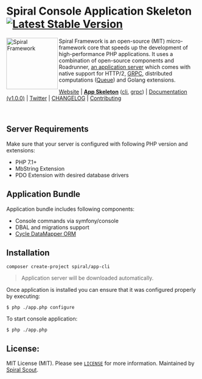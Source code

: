# Spiral Console Application Skeleton [![Latest Stable Version](https://poser.pugx.org/spiral/app-cli/version)](https://packagist.org/packages/spiral/app-cli)

<img src="https://raw.githubusercontent.com/spiral/guide/master/resources/logo.png" height="135px" alt="Spiral Framework" align="left"/>

Spiral Framework is an open-source (MIT) micro-framework core that speeds up the development of high-performance PHP applications. It uses a combination of open-source components and Roadrunner, [an application server](https://github.com/spiral/roadrunner) which comes with native support for HTTP/2, [GRPC](https://grpc.io/), distributed computations ([Queue](https://github.com/spiral/jobs)) and Golang extensions.

[Website](https://spiral-framework.com) | <b>[App Skeleton](https://github.com/spiral/app)</b> ([cli](https://github.com/spiral/app-cli), [grpc](https://github.com/spiral/app-grpc)) | [Documentation (v1.0.0)](https://github.com/spiral/guide) | [Twitter](https://twitter.com/spiralphp) | [CHANGELOG](/CHANGELOG.md) | [Contributing](https://github.com/spiral/guide/blob/master/contributing.md)

<br/>

Server Requirements
--------
Make sure that your server is configured with following PHP version and extensions:
* PHP 7.1+
* MbString Extension
* PDO Extension with desired database drivers

Application Bundle
--------
Application bundle includes following components:
* Console commands via symfony/console
* DBAL and migrations support
* [Cycle DataMapper ORM](https://github.com/cycle)

Installation
--------
```
composer create-project spiral/app-cli
```

> Application server will be downloaded automatically.

Once application is installed you can ensure that it was configured properly by executing:

```
$ php ./app.php configure
```

To start console application:

```
$ php ./app.php
```

License:
--------
MIT License (MIT). Please see [`LICENSE`](./LICENSE) for more information. Maintained by [Spiral Scout](https://spiralscout.com).
